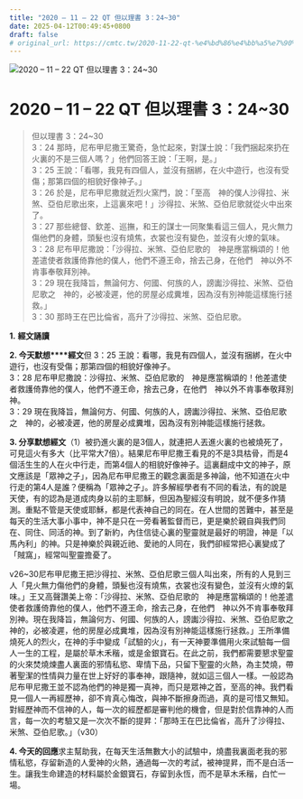 ```yaml
---
title: "2020 – 11 – 22 QT 但以理書 3：24~30"
date: 2025-04-12T00:49:45+0800
draft: false
# original_url: https://cmtc.tw/2020-11-22-qt-%e4%bd%86%e4%bb%a5%e7%90%86%e6%9b%b8-3%ef%bc%9a2430
---
```


![2020 – 11 – 22 QT 但以理書 3：24~30](/images/qt.jpg   "2020 – 11 – 22 QT 但以理書 3：24~30")

# 2020 – 11 – 22 QT 但以理書 3：24~30

> 但以理書 3：24~30  
> 3：24 那時，尼布甲尼撒王驚奇，急忙起來，對謀士說：「我們捆起來扔在火裏的不是三個人嗎？」他們回答王說：「王啊，是。」  
> 3：25 王說：「看哪，我見有四個人，並沒有捆綁，在火中遊行，也沒有受傷；那第四個的相貌好像神子。」  
> 3：26 於是，尼布甲尼撒就近烈火窯門，說：「至高　神的僕人沙得拉、米煞、亞伯尼歌出來，上這裏來吧！」沙得拉、米煞、亞伯尼歌就從火中出來了。  
> 3：27 那些總督、欽差、巡撫，和王的謀士一同聚集看這三個人，見火無力傷他們的身體，頭髮也沒有燒焦，衣裳也沒有變色，並沒有火燎的氣味。  
> 3：28 尼布甲尼撒說：「沙得拉、米煞、亞伯尼歌的　神是應當稱頌的！他差遣使者救護倚靠他的僕人，他們不遵王命，捨去己身，在他們　神以外不肯事奉敬拜別神。  
> 3：29 現在我降旨，無論何方、何國、何族的人，謗讟沙得拉、米煞、亞伯尼歌之　神的，必被凌遲，他的房屋必成糞堆，因為沒有別神能這樣施行拯救。」  
> 3：30 那時王在巴比倫省，高升了沙得拉、米煞、亞伯尼歌。

**1.** **經文誦讀**

**2. 今天默想****經文**但 3：25 王說：看哪，我見有四個人，並沒有捆綁，在火中遊行，也沒有受傷；那第四個的相貌好像神子。  
3：28 尼布甲尼撒說：沙得拉、米煞、亞伯尼歌的　神是應當稱頌的！他差遣使者救護倚靠他的僕人，他們不遵王命，捨去己身，在他們　神以外不肯事奉敬拜別神。  
3：29 現在我降旨，無論何方、何國、何族的人，謗讟沙得拉、米煞、亞伯尼歌之　神的，必被凌遲，他的房屋必成糞堆，因為沒有別神能這樣施行拯救。

**3. 分享默想經文**（1）被扔進火裏的是3個人，就連把人丟進火裏的也被燒死了，可見這火有多大（比平常大7倍）。結果尼布甲尼撒王看見的不是3具枯骨，而是4個活生生的人在火中行走，而第4個人的相貌好像神子。這裏翻成中文的神子，原文應該是「眾神之子」，因為尼布甲尼撒王的觀念裏面是多神論，他不知道在火中行走的第4人是誰？便稱為「眾神之子」。許多解經學者有不同的看法，有的說是天使，有的認為是道成肉身以前的主耶穌，但因為聖經沒有明說，就不便多作猜測。重點不管是天使或耶穌，都是代表神自己的同在。在人世間的苦難中，甚至是每天的生活大事小事中，神不是只在一旁看著監督而已，更是樂於親自與我們同在、同住、同活的神。到了新約，內住信徒心裏的聖靈就是最好的明證，神是「以馬內利」的神。只是神樂於與親近祂、愛祂的人同在，我們卻經常把心裏變成了「賊窩」，經常叫聖靈擔憂了。

v26~30尼布甲尼撒王把沙得拉、米煞、亞伯尼歌三個人叫出來，所有的人見到三人「見火無力傷他們的身體，頭髮也沒有燒焦，衣裳也沒有變色，並沒有火燎的氣味。」王又高聲讚美上帝：「沙得拉、米煞、亞伯尼歌的　神是應當稱頌的！他差遣使者救護倚靠他的僕人，他們不遵王命，捨去己身，在他們　神以外不肯事奉敬拜別神。現在我降旨，無論何方、何國、何族的人，謗讟沙得拉、米煞、亞伯尼歌之　神的，必被凌遲，他的房屋必成糞堆，因為沒有別神能這樣施行拯救。」王所準備燒死人的烈火，在神的手中變成「試驗的火」，有一天神要準備用火來試驗每一個人一生的工程，是屬於草木禾稭，或是金銀寶石。在此之前，我們都需要懇求聖靈的火來焚燒煉盡人裏面的邪情私慾、卑情下品，只留下聖靈的火熱，為主焚燒，帶著聖潔的性情與力量在世上好好的事奉神，跟隨神，就如這三個人一樣。一般認為尼布甲尼撒王並不認為他們的神是獨一真神，而只是眾神之首，至高的神。我們看見一個人一再經歷神，卻不肯真心悔改，與神不斷擦身而過，真的是可惜又無知。對經歷神而不信神的人，每一次的經歷都是審判他的機會，但是對於信靠神的人而言，每一次的考驗又是一次次不斷的提昇：「那時王在巴比倫省，高升了沙得拉、米煞、亞伯尼歌。」（v30）

**4. 今天的回應**求主幫助我，在每天生活無數大小的試驗中，燒盡我裏面老我的邪情私慾，存留新造的人愛神的火熱，通過每一次的考試，被神提昇，而不是白活一生。讓我生命建造的材料屬於金銀寶石，存留到永恆，而不是草木禾稭，白忙一場。